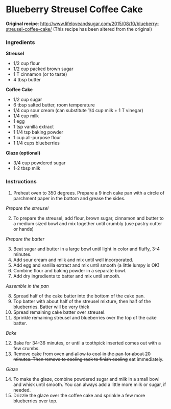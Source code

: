 # Blueberry Streusel Coffee Cake

**Original recipe**: http://www.lifeloveandsugar.com/2015/08/10/blueberry-streusel-coffee-cake/ (This recipe has been altered from the original)

### Ingredients
**Streusel**
* 1/2 cup flour
* 1/2 cup packed brown sugar
* 1 T cinnamon (or to taste)
* 4 tbsp butter

**Coffee Cake**
* 1/2 cup sugar
* 6 tbsp salted butter, room temperature
* 1/4 cup sour cream (can substitute 1/4 cup milk + 1 T vinegar)
* 1/4 cup milk
* 1 egg
* 1 tsp vanilla extract
* 1 1/4 tsp baking powder
* 1 cup all-purpose flour
* 1 1/4 cups blueberries

**Glaze (optional)**
* 3/4 cup powdered sugar
* 1-2 tbsp milk

### Instructions

1. Preheat oven to 350 degrees. Prepare a 9 inch cake pan with a circle of parchment paper in the bottom and grease the sides.

*Prepare the streusel*

2. To prepare the streusel, add flour, brown sugar, cinnamon and butter to a medium sized bowl and mix together until crumbly (use pastry cutter or hands)

*Prepare the batter*

3. Beat sugar and butter in a large bowl until light in color and fluffy, 3-4 minutes.
4. Add sour cream and milk and mix until well incorporated.
5. Add egg and vanilla extract and mix until smooth (a little lumpy is OK)
6. Combine flour and baking powder in a separate bowl.
7. Add dry ingredients to batter and mix until smooth.

*Assemble in the pan*

8. Spread half of the cake batter into the bottom of the cake pan.
9. Top batter with about half of the streusel mixture, then half of the blueberries. Batter will be very thick
10. Spread remaining cake batter over streusel.
11. Sprinkle remaining streusel and blueberries over the top of the cake batter.

*Bake*

12. Bake for 34-36 minutes, or until a toothpick inserted comes out with a few crumbs.
13. Remove cake from oven ~~and allow to cool in the pan for about 20 minutes. Then remove to cooling rack to finish cooling~~ eat immediately.

*Glaze*

14. To make the glaze, combine powdered sugar and milk in a small bowl and whisk until smooth. You can always add a little more milk or sugar, if needed.
15. Drizzle the glaze over the coffee cake and sprinkle a few more blueberries over top.
